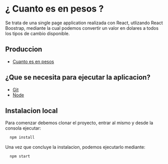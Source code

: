 
# ¿ Cuanto es en pesos ?

Se trata de una single page application realizada con React, utlizando React Boostrap, mediante la cual podemos convertir un valor en dolares a todos los tipos de cambio disponible.


## Produccion

 - [Cuanto es en pesos](https://prismatic-piroshki-cbe8f2.netlify.app/)

## ¿Que se necesita para ejecutar la aplicacion?

 - [Git](https://git-scm.com/)
 - [Node](https://nodejs.org/es/)


## Instalacion local

Para comenzar debemos clonar el proyecto, entrar al mismo y desde la consola ejecutar:

```bash
  npm install
```

Una vez que concluye la instalacion, podemos ejecutarlo mediante:

```bash
  npm start
```
